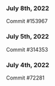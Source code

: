 ### July 8th, 2022

Commit #153967

### July 5th, 2022

Commit #314353


### July 4th, 2022

Commit #72281
